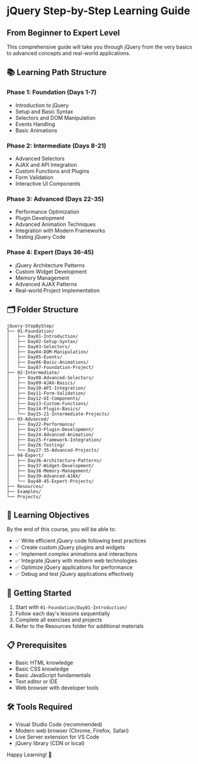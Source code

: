 # jQuery Step-by-Step Learning Guide
## From Beginner to Expert Level

This comprehensive guide will take you through jQuery from the very basics to advanced concepts and real-world applications.

## 📚 Learning Path Structure

### Phase 1: Foundation (Days 1-7)
- Introduction to jQuery
- Setup and Basic Syntax
- Selectors and DOM Manipulation
- Events Handling
- Basic Animations

### Phase 2: Intermediate (Days 8-21)
- Advanced Selectors
- AJAX and API Integration
- Custom Functions and Plugins
- Form Validation
- Interactive UI Components

### Phase 3: Advanced (Days 22-35)
- Performance Optimization
- Plugin Development
- Advanced Animation Techniques
- Integration with Modern Frameworks
- Testing jQuery Code

### Phase 4: Expert (Days 36-45)
- jQuery Architecture Patterns
- Custom Widget Development
- Memory Management
- Advanced AJAX Patterns
- Real-world Project Implementation

## 🗂️ Folder Structure

```
jQuery-StepByStep/
├── 01-Foundation/
│   ├── Day01-Introduction/
│   ├── Day02-Setup-Syntax/
│   ├── Day03-Selectors/
│   ├── Day04-DOM-Manipulation/
│   ├── Day05-Events/
│   ├── Day06-Basic-Animations/
│   └── Day07-Foundation-Project/
├── 02-Intermediate/
│   ├── Day08-Advanced-Selectors/
│   ├── Day09-AJAX-Basics/
│   ├── Day10-API-Integration/
│   ├── Day11-Form-Validation/
│   ├── Day12-UI-Components/
│   ├── Day13-Custom-Functions/
│   ├── Day14-Plugin-Basics/
│   └── Day15-21-Intermediate-Projects/
├── 03-Advanced/
│   ├── Day22-Performance/
│   ├── Day23-Plugin-Development/
│   ├── Day24-Advanced-Animation/
│   ├── Day25-Framework-Integration/
│   ├── Day26-Testing/
│   └── Day27-35-Advanced-Projects/
├── 04-Expert/
│   ├── Day36-Architecture-Patterns/
│   ├── Day37-Widget-Development/
│   ├── Day38-Memory-Management/
│   ├── Day39-Advanced-AJAX/
│   └── Day40-45-Expert-Projects/
├── Resources/
├── Examples/
└── Projects/
```

## 🎯 Learning Objectives

By the end of this course, you will be able to:
- ✅ Write efficient jQuery code following best practices
- ✅ Create custom jQuery plugins and widgets
- ✅ Implement complex animations and interactions
- ✅ Integrate jQuery with modern web technologies
- ✅ Optimize jQuery applications for performance
- ✅ Debug and test jQuery applications effectively

## 🚀 Getting Started

1. Start with `01-Foundation/Day01-Introduction/`
2. Follow each day's lessons sequentially
3. Complete all exercises and projects
4. Refer to the Resources folder for additional materials

## 📋 Prerequisites

- Basic HTML knowledge
- Basic CSS knowledge
- Basic JavaScript fundamentals
- Text editor or IDE
- Web browser with developer tools

## 🛠️ Tools Required

- Visual Studio Code (recommended)
- Modern web browser (Chrome, Firefox, Safari)
- Live Server extension for VS Code
- jQuery library (CDN or local)

Happy Learning! 🎉